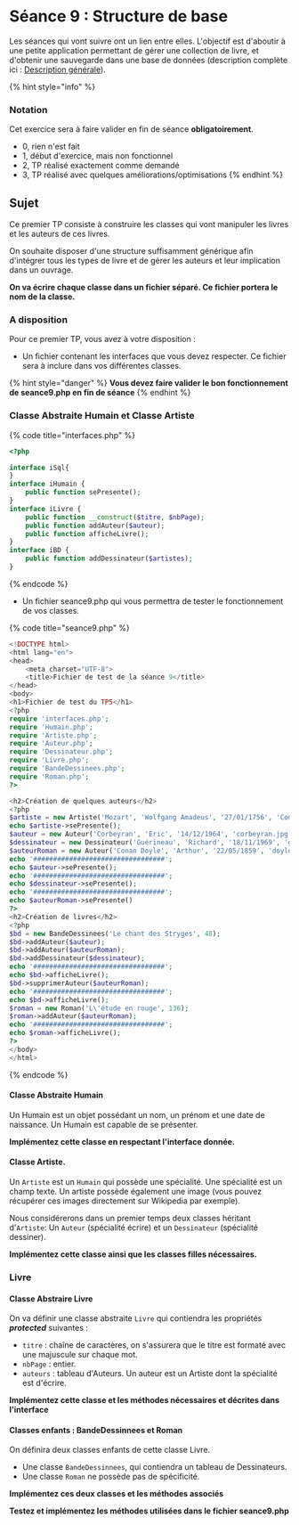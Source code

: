 # Séance 9 : Structure de base

Les séances qui vont suivre ont un lien entre elles. L'objectif est d'aboutir à une petite application permettant de gérer une collection de livre, et d'obtenir une sauvegarde dans une base de données \(description complète ici : [Description générale](description-generale.md)\).

{% hint style="info" %}
### Notation

Cet exercice sera à faire valider en fin de séance **obligatoirement**.

* 0, rien n'est fait
* 1, début d'exercice, mais non fonctionnel
* 2, TP réalisé exactement comme demandé
* 3, TP réalisé avec quelques améliorations/optimisations
{% endhint %}

## Sujet

Ce premier TP consiste à construire les classes qui vont manipuler les livres et les auteurs de ces livres.

On souhaite disposer d'une structure suffisamment générique afin d'intégrer tous les types de livre et de gérer les auteurs et leur implication dans un ouvrage.

**On va écrire chaque classe dans un fichier séparé. Ce fichier portera le nom de la classe.**

### A disposition

Pour ce premier TP, vous avez à votre disposition :

* Un fichier contenant les interfaces que vous devez respecter. Ce fichier sera à inclure dans vos différentes classes.

{% hint style="danger" %}
**Vous devez faire valider le bon fonctionnement de seance9.php en fin de séance**
{% endhint %}

### Classe Abstraite Humain et Classe Artiste

{% code title="interfaces.php" %}
```php
<?php

interface iSql{
}
interface iHumain {
    public function sePresente();
}
interface iLivre {
    public function __construct($titre, $nbPage);
    public function addAuteur($auteur);
    public function afficheLivre();
}
interface iBD {
    public function addDessinateur($artistes);
}

```
{% endcode %}

* Un fichier seance9.php qui vous permettra de tester le fonctionnement de vos classes.

{% code title="seance9.php" %}
```php
<!DOCTYPE html>
<html lang="en">
<head>
    <meta charset="UTF-8">
    <title>Fichier de test de la séance 9</title>
</head>
<body>
<h1>Fichier de test du TP5</h1>
<?php
require 'interfaces.php';
require 'Humain.php';
require 'Artiste.php';
require 'Auteur.php';
require 'Dessinateur.php';
require 'Livre.php';
require 'BandeDessinees.php';
require 'Roman.php';
?>

<h2>Création de quelques auteurs</h2>
<?php
$artiste = new Artiste('Mozart', 'Wolfgang Amadeus', '27/01/1756', 'Compositeur', 'mozart.jpg');
echo $artiste->sePresente();
$auteur = new Auteur('Corbeyran', 'Eric', '14/12/1964', 'corbeyran.jpg');
$dessinateur = new Dessinateur('Guérineau', 'Richard', '18/11/1969', 'guerineau.jpg');
$auteurRoman = new Auteur('Conan Doyle', 'Arthur', '22/05/1859', 'doyle.jpg');
echo '#################################';
echo $auteur->sePresente();
echo '#################################';
echo $dessinateur->sePresente();
echo '#################################';
echo $auteurRoman->sePresente()
?>
<h2>Création de livres</h2>
<?php
$bd = new BandeDessinees('Le chant des Stryges', 48);
$bd->addAuteur($auteur);
$bd->addAuteur($auteurRoman);
$bd->addDessinateur($dessinateur);
echo '#################################';
echo $bd->afficheLivre();
$bd->supprimerAuteur($auteurRoman);
echo '#################################';
echo $bd->afficheLivre();
$roman = new Roman('L\'étude en rouge', 136);
$roman->addAuteur($auteurRoman);
echo '#################################';
echo $roman->afficheLivre();
?>
</body>
</html>

```
{% endcode %}

#### Classe Abstraite Humain

Un Humain est un objet possédant un nom, un prénom et une date de naissance. Un Humain est capable de se présenter.

**Implémentez cette classe en respectant l'interface donnée.**

#### Classe Artiste.

Un `Artiste` est un `Humain` qui possède une spécialité. Une spécialité est un champ texte. Un artiste possède également une image \(vous pouvez récupérer ces images directement sur Wikipedia par exemple\).

Nous considérerons dans un premier temps deux classes héritant d'`Artiste`: Un `Auteur` \(spécialité écrire\) et un `Dessinateur` \(spécialité dessiner\).

**Implémentez cette classe ainsi que les classes filles nécessaires.**

### Livre

#### Classe Abstraire Livre

On va définir une classe abstraite `Livre` qui contiendra les propriétés _**protected**_ suivantes :

* `titre` : chaîne de caractères, on s'assurera que le titre est formaté avec une majuscule sur chaque mot.
* `nbPage` : entier.
* `auteurs` : tableau d'Auteurs. Un auteur est un Artiste dont la spécialité est d'écrire.

**Implémentez cette classe et les méthodes nécessaires et décrites dans l'interface**

#### Classes enfants : BandeDessinnees et Roman

On définira deux classes enfants de cette classe Livre.

* Une classe `BandeDessinnees`, qui contiendra un tableau de Dessinateurs.
* Une classe `Roman` ne possède pas de spécificité.

**Implémentez ces deux classes et les méthodes associés**

**Testez et implémentez les méthodes utilisées dans le fichier seance9.php**

